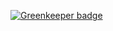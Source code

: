 

[![Greenkeeper badge](https://badges.greenkeeper.io/Yhozen/RN-BTExample.svg)](https://greenkeeper.io/)